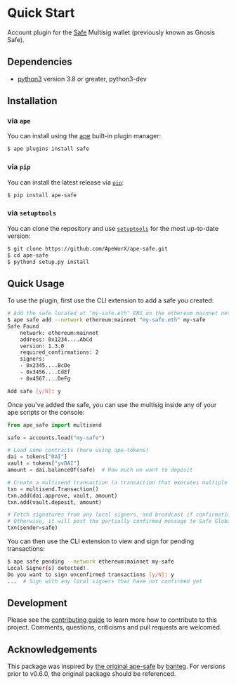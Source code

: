 # Quick Start

Account plugin for the [Safe](https://safe.global//) Multisig wallet (previously known as Gnosis Safe).

## Dependencies

* [python3](https://www.python.org/downloads) version 3.8 or greater, python3-dev

## Installation

### via ``ape``

You can install using the [ape](https://github.com/ApeWorX/ape) built-in plugin manager:

```bash
$ ape plugins install safe
```

### via ``pip``

You can install the latest release via [`pip`](https://pypi.org/project/pip/):

```bash
$ pip install ape-safe
```

### via ``setuptools``

You can clone the repository and use [`setuptools`](https://github.com/pypa/setuptools) for the most up-to-date version:

```bash
$ git clone https://github.com/ApeWorX/ape-safe.git
$ cd ape-safe
$ python3 setup.py install
```

## Quick Usage

To use the plugin, first use the CLI extension to add a safe you created:

```bash
# Add the safe located at "my-safe.eth" ENS on the ethereum mainnet network
$ ape safe add --network ethereum:mainnet "my-safe.eth" my-safe
Safe Found
    network: ethereum:mainnet
    address: 0x1234....AbCd
    version: 1.3.0
    required_confirmations: 2
    signers:
    - 0x2345....BcDe
    - 0x3456....CdEf
    - 0x4567....DeFg

Add safe [y/N]: y
```

Once you've added the safe, you can use the multisig inside any of your ape scripts or the console:

```python
from ape_safe import multisend

safe = accounts.load("my-safe")

# Load some contracts (here using ape-tokens)
dai = tokens["DAI"]
vault = tokens["yvDAI"]
amount = dai.balanceOf(safe)  # How much we want to deposit

# Create a multisend transaction (a transaction that executes multiple calls)
txn = multisend.Transaction()
txn.add(dai.approve, vault, amount)
txn.add(vault.deposit, amount)

# Fetch signatures from any local signers, and broadcast if confirmations are met
# Otherwise, it will post the partially confirmed message to Safe Global's API
txn(sender=safe)
```

You can then use the CLI extension to view and sign for pending transactions:

```bash
$ ape safe pending --network ethereum:mainnet my-safe
Local Signer(s) detected!
Do you want to sign unconfirmed transactions [y/N]: y
...  # Sign with any local signers that have not confirmed yet
```

## Development

Please see the [contributing guide](CONTRIBUTING.md) to learn more how to contribute to this project.
Comments, questions, criticisms and pull requests are welcomed.

## Acknowledgements

This package was inspired by [the original ape-safe](https://github.com/banteg/ape-safe#readme) by [banteg](https://github.com/banteg).
For versions prior to v0.6.0, the original package should be referenced.
